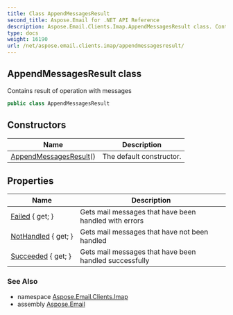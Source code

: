 ```yaml
---
title: Class AppendMessagesResult
second_title: Aspose.Email for .NET API Reference
description: Aspose.Email.Clients.Imap.AppendMessagesResult class. Contains result of operation with messages
type: docs
weight: 16190
url: /net/aspose.email.clients.imap/appendmessagesresult/
---
```

## AppendMessagesResult class

Contains result of operation with messages

```csharp
public class AppendMessagesResult
```

## Constructors

| Name | Description |
| --- | --- |
| [AppendMessagesResult](appendmessagesresult/)() | The default constructor. |

## Properties

| Name | Description |
| --- | --- |
| [Failed](../../aspose.email.clients.imap/appendmessagesresult/failed/) { get; } | Gets mail messages that have been handled with errors |
| [NotHandled](../../aspose.email.clients.imap/appendmessagesresult/nothandled/) { get; } | Gets mail messages that have not been handled |
| [Succeeded](../../aspose.email.clients.imap/appendmessagesresult/succeeded/) { get; } | Gets mail messages that have been handled successfully |

### See Also

* namespace [Aspose.Email.Clients.Imap](../../aspose.email.clients.imap/)
* assembly [Aspose.Email](../../)


